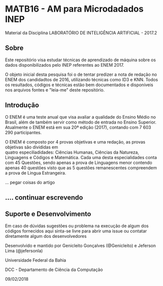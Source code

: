 # MATB16 - AM para Microdadados INEP
Material da Disciplina LABORATÓRIO DE INTELIGÊNCIA ARTIFICIAL - 2017.2

## Sobre

Este repositório visa estudar técnicas de aprendizado de máquina sobre os dados
disponibilizados pelo INEP referentes ao ENEM 2017.

O objeto inicial desta pesquisa foi o de tentar predizer a nota de redação no ENEM
dos candidadtos de 2016, utilizando técnicas como ID3 e KNN. Todos os resultados,
códigos e técnicas estão bem documentados e disponíveis nos arquivos fontes e 
"leia-me" deste repositório.

## Introdução

O ENEM é uma teste anual que visa avaliar a qualidade do Ensino Médio no Brasil, além
de também servir como método de entrada no Ensino Superior. Atualmente o ENEM está em sua
20ª edição (2017), contando com 7 603 290 participantes.

O ENEM é composto por 4 provas objetivas e uma redação, as provas objetivas são divididas em   
quatro especiliadidades: Ciências Humanas, Ciências da Natureza, Linguagens e Códigos e
Matemática. Cada uma desta especialidades conta com 45 Questões, sendo apenas a prova de Linguagens
menor contendo apenas 40 questões visto que as 5 questões remanescentes compreendem a prova
de Lingua Estrangeira.

... pegar coisas do artigo 

## .... continuar escrevendo

## Suporte e Desenvolvimento

Em caso de dúvidas sugestões ou problema na execução de algum dos códigos fornecidos aqui
sinta-se livre para abrir uma issue ou contatar diretamente algum dos desenvolvedores

Desenvolvido e mantido por Genicleito Gonçalves (@Genicleito) e Jeferson Lima (@jefersonla)

Universidade Federal da Bahia

DCC - Departamento de Ciência da Computação

09/02/2018
